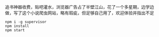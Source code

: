 追书神器收费，贴吧灌水，浏览器广告占了半壁江山，花了一个多星期，边学边做，写了这个小说爬虫网站，略有瑕疵，但足够自己用了，欢迎体验并指出不足

```
npm i -g supervisor
npm install
npm start
```
